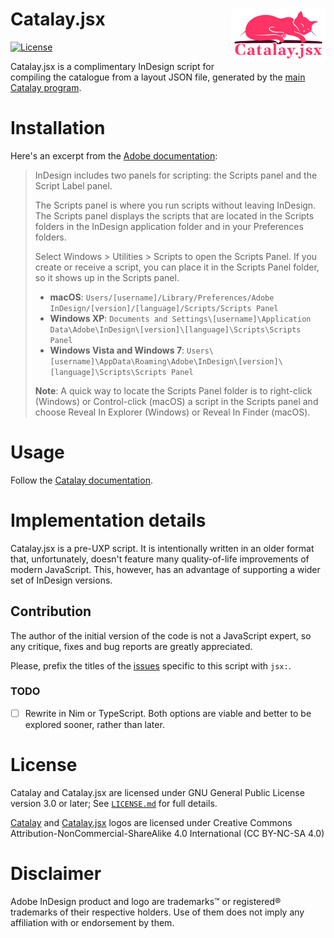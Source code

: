 # Catalay.jsx <img src="catalay.jsx.svg" align="right" alt="Catalay.jsx logo" title="Catalay.jsx go purrr!" width="30%"/>
[![License](https://img.shields.io/badge/license-GPLv3-blue.svg)](../LICENSE.md)

Catalay.jsx is a complimentary InDesign script for compiling the catalogue from a layout JSON file, generated by the [main Catalay program](../README.md).

# Installation
Here's an excerpt from the [Adobe documentation](https://helpx.adobe.com/indesign/using/scripting.html):

> InDesign includes two panels for scripting: the Scripts panel and the Script Label panel.
>
> The Scripts panel is where you run scripts without leaving InDesign. The Scripts panel displays the scripts that are located in the Scripts folders in the InDesign application folder and in your Preferences folders.
>
> Select Windows > Utilities > Scripts to open the Scripts Panel. If you create or receive a script, you can place it in the Scripts Panel folder, so it shows up in the Scripts panel.
>
> - **macOS**: `Users/[username]/Library/Preferences/Adobe InDesign/[version]/[language]/Scripts/Scripts Panel`
> - **Windows XP**: `Documents and Settings\[username]\Application Data\Adobe\InDesign\[version]\[language]\Scripts\Scripts Panel`
> - **Windows Vista and Windows 7**: `Users\[username]\AppData\Roaming\Adobe\InDesign\[version]\[language]\Scripts\Scripts Panel`
>
> **Note**: A quick way to locate the Scripts Panel folder is to right-click (Windows) or Control-click (macOS) a script in the Scripts panel and choose Reveal In Explorer (Windows) or Reveal In Finder (macOS). 

# Usage
Follow the [Catalay documentation](../README.md).

# Implementation details
Catalay.jsx is a pre-UXP script. It is intentionally written in an older format that, unfortunately, doesn't feature many quality-of-life improvements of modern JavaScript. This, however, has an advantage of supporting a wider set of InDesign versions.

## Contribution
The author of the initial version of the code is not a JavaScript expert, so any critique, fixes and bug reports are greatly appreciated.

Please, prefix the titles of the [issues](https://github.com/indiscipline/catalay/issues/) specific to this script with `jsx:`.

### TODO
- [ ] Rewrite in Nim or TypeScript. Both options are viable and better to be explored sooner, rather than later.

# License
Catalay and Catalay.jsx are licensed under GNU General Public License version 3.0 or later; See [`LICENSE.md`](../LICENSE.md) for full details.

[Catalay](catalay.svg) and [Catalay.jsx](catalay.jsx.svg) logos are licensed under Creative Commons Attribution-NonCommercial-ShareAlike 4.0 International (CC BY-NC-SA 4.0)

# Disclaimer
Adobe InDesign product and logo are trademarks™ or registered® trademarks of their respective holders. Use of them does not imply any affiliation with or endorsement by them.